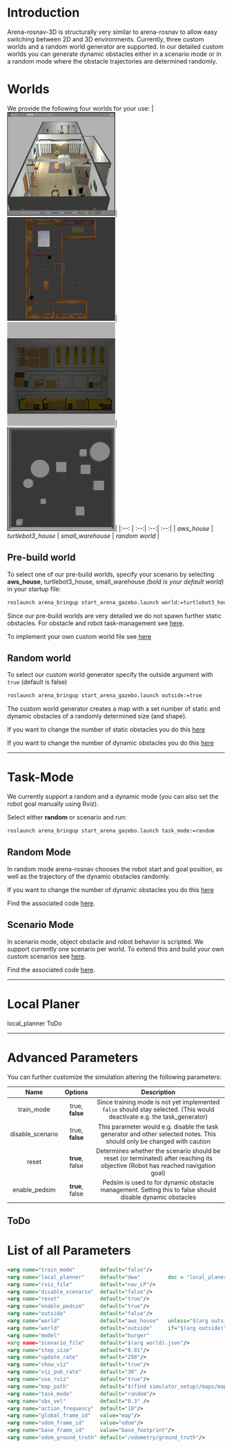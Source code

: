 # Introduction
Arena-rosnav-3D is structurally very similar to arena-rosnav to allow easy switching between 2D and 3D environments. Currently, three custom worlds and a random world generator are supported. In our detailed custom worlds you can generate dynamic obstacles either in a scenario mode or in a random mode where the obstacle trajectories are determined randomly. 

# Worlds
We provide the following four worlds for your use: 
|<img width="250" height="240" src="/img/aws_house-2.png">|<img width="250" height="240" src="/img/turtlebot3_house.png">|<img width="250" height="240" src="/img/small_warehouse-2.png">|<img width="250" height="240" src="/img/outside.png">|
|:--:       |              :--:|             :--:|          :--:| 
| *aws_house* | *turtlebot3_house* | *small_warehouse* | *random world* |
## Pre-build world
To select one of our pre-build worlds, specify your scenario by selecting **aws_house**,  turtlebot3_house, small_warehouse *(bold is your default world)* in your startup file:
```bash
roslaunch arena_bringup start_arena_gazebo.launch world:=turtlebot3_house
```
Since our pre-build worlds are very detailed we do not spawn further static obstacles. For obstacle and robot task-management see [here](#task-mode). 

To implement your own custom world file see [here](/docs/Miscellaneous.md#How-to-include-further-world-files)

## Random world
To select our custom world generator specify the outside argument with `true` (default is false)
```bash
roslaunch arena_bringup start_arena_gazebo.launch outside:=true
```
The custom world generator creates a map with a set number of static and dynamic obstacles of a randomly determined size (and shape).

If you want to change the number of static obstacles you do this [here](https://github.com/eliastreis/arena-rosnav-3D/blob/18ed507bfbf31015002c5727f2ab9aef3a05ca9b/task_generator/task_generator/tasks.py#L304)

If you want to change the number of dynamic obstacles you do this [here](https://github.com/eliastreis/arena-rosnav-3D/blob/18ed507bfbf31015002c5727f2ab9aef3a05ca9b/task_generator/task_generator/tasks.py#L26)

---
# Task-Mode
We currently support a random and a dynamic mode (you can also set the robot goal manually using Rviz).

Select either **random** or scenario and run:
```bash
roslaunch arena_bringup start_arena_gazebo.launch task_mode:=random
```
## Random Mode
In random mode arena-rosnav chooses the robot start and goal position, as well as the trajectory of the dynamic obstacles randomly. 

If you want to change the number of dynamic obstacles you do this [here](https://github.com/eliastreis/arena-rosnav-3D/blob/18ed507bfbf31015002c5727f2ab9aef3a05ca9b/task_generator/task_generator/tasks.py#L26)

Find the associated code [here](https://github.com/eliastreis/arena-rosnav-3D/blob/18ed507bfbf31015002c5727f2ab9aef3a05ca9b/task_generator/task_generator/tasks.py#L104).
## Scenario Mode
In scenario mode, object obstacle and robot behavior is scripted. We support currently one scenario per world. To extend this and build your own custom scenarios see [here](/docs/Miscellaneous.md#How-to-include-further-scenarios).

Find the associated code [here](https://github.com/eliastreis/arena-rosnav-3D/blob/18ed507bfbf31015002c5727f2ab9aef3a05ca9b/task_generator/task_generator/tasks.py#L245).

---
# Local Planer
local_planner ToDo

---
# Advanced Parameters
You can further customize the simulation altering the following parameters:

| Name  | Options   | Description   |
|:--:   | :--:      | :--:          |  
| train_mode | true, **false** | Since training mode is not yet implemented `false` should stay selected. (This would deactivate e.g. the task_generator) |
| disable_scenario | true, **false** | This parameter would e.g. disable the task generator and other selected notes. This should only be changed with caution |
| reset | **true**, false | Determines whether the scenario should be reset (or terminated) after reaching its objective (Robot has reached navigation goal) |
| enable_pedsim | **true**, false | Pedsim is used to for dynamic obstacle management. Setting this to false should disable dynamic obstacles |
ToDo
---

  # List of all Parameters
  ```xml
  <arg name="train_mode"        default="false"/>
  <arg name="local_planner"     default="dwa"         doc = "local_planer type [tep, dwa, rlca]"/>
  <arg name="rviz_file"         default="nav_LP"/>
  <arg name="disable_scenario"  default="false"/>
  <arg name="reset"             default="true"/>
  <arg name="enable_pedsim"     default="true"/>
  <arg name="outside"           default="false"/>
  <arg name="world"             default="aws_house"   unless="$(arg outside)"/>
  <arg name="world"             default="outside"     if="$(arg outside)"/>
  <arg name="model"             default="burger" 
  <arg name="scenario_file"     default="$(arg world).json"/>
  <arg name="step_size"         default="0.01"/>
  <arg name="update_rate"       default="250"/>
  <arg name="show_viz"          default="true"/>
  <arg name="viz_pub_rate"      default="30" />
  <arg name="use_rviz"          default="true"/>
  <arg name="map_path"          default="$(find simulator_setup)/maps/map_$(arg world)/map.yaml" />
  <arg name="task_mode"         default="random"/> 
  <arg name="obs_vel"           default="0.3" />
  <arg name="action_frequency"  default="10"/>
  <arg name="global_frame_id"   value="map"/>
  <arg name="odom_frame_id"     value="odom"/>
  <arg name="base_frame_id"     value="base_footprint"/>
  <arg name="odom_ground_truth" default="/odometry/ground_truth"/>
  ```